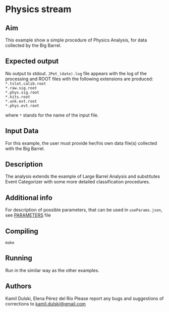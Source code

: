 # Physics stream

## Aim
This example show a simple procedure of Physics Analysis, for data collected by the Big Barrel.

## Expected output
No output to stdout.
`JPet_(date).log` file appears with the log of the processing and ROOT files with the following extensions are produced:  
`*.tslot.calib.root`  
`*.raw.sig.root`  
`*.phys.sig.root`  
`*.hits.root`  
`*.unk.evt.root`  
`*.phys.evt.root`  

where `*` stands for the name of the input file.

## Input Data
For this example, the user must provide her/his own data file(s) collected with the Big Barrel.

## Description
The analysis extends the example of Large Barrel Analysis and substitutes Event Categorizer with some more detailed classification procedures.

## Additional info
For description of possible parameters, that can be used in `useParams.json`, see [PARAMETERS](PARAMETERS.md) file

## Compiling
`make`

## Running
Run in the similar way as the other examples.

## Authors
Kamil Dulski, Elena Pérez del Río
Please report any bugs and suggestions of corrections to [kamil.dulski@gmail.com](kamil.dulski@gmail.com)